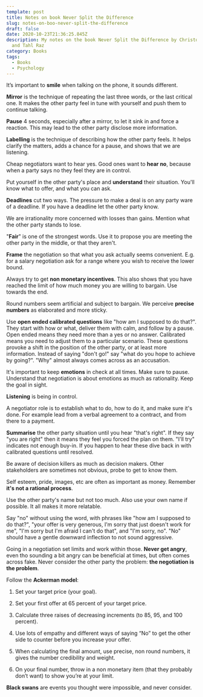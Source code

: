 ```yaml
---
template: post
title: Notes on book Never Split the Difference
slug: notes-on-boo-never-split-the-difference
draft: false
date: 2020-10-23T21:36:25.845Z
description: My notes on the book Never Split the Difference by Christopher Voss
  and Tahl Raz
category: Books
tags:
  - Books
  - Psychology
---
```

It’s important to **smile** when talking on the phone, it sounds different.

**Mirror** is the technique of repeating the last three words, or the last critical one. It makes the other party feel in tune with yourself and push them to continue talking.

**Pause** 4 seconds, especially after a mirror, to let it sink in and force a reaction. This may lead to the other party disclose more information.

**Labelling** is the technique of describing how the other party feels. It helps clarify the matters, adds a chance for a pause, and shows that we are listening.

Cheap negotiators want to hear yes. Good ones want to **hear no**, because when a party says no they feel they are in control.

Put yourself in the other party's place and **understand** their situation. You'll know what to offer, and what you can ask.

**Deadlines** cut two ways. The pressure to make a deal is on any party ware of a deadline. If you have a deadline let the other party know.

We are irrationality more concerned with losses than gains. Mention what the other party stands to lose.

"**Fair**" is one of the strongest words. Use it to propose you are meeting the other party in the middle, or that they aren't.

**Frame** the negotiation so that what you ask actually seems convenient. E.g. for a salary negotiation ask for a range where you wish to receive the lower bound.

Always try to get **non monetary incentives**. This also shows that you have reached the limit of how much money you are willing to bargain. Use towards the end.

Round numbers seem artificial and subject to bargain. We perceive **precise numbers** as elaborated and more sticky.

Use **open ended calibrated questions** like "how am I supposed to do that?". They start with how or what, deliver them with calm, and follow by a pause. Open ended means they need more than a yes or no answer. Calibrated means you need to adjust them to a particular scenario. These questions provoke a shift in the position of the other party, or at least more information. Instead of saying "don't go!" say "what do you hope to achieve by going?". "Why" almost always comes across as an accusation.

It's important to keep **emotions** in check at all times. Make sure to pause. Understand that negotiation is about emotions as much as rationality. Keep the goal in sight.

**Listening** is being in control.

A negotiator role is to establish what to do, how to do it, and make sure it's done. For example lead from a verbal agreement to a contract, and from there to a payment.

**Summarise** the other party situation until you hear "that's right". If they say "you are right" then it means they feel you forced the plan on them. "I'll try" indicates not enough buy-in. If you happen to hear these dive back in with calibrated questions until resolved.

Be aware of decision killers as much as decision makers. Other stakeholders are sometimes not obvious, probe to get to know them.

Self esteem, pride, images, etc are often as important as money. Remember **it's not a rational process**.

Use the other party's name but not too much. Also use your own name if possible. It all makes it more relatable.

Say "no" without using the word, with phrases like "how am I supposed to do that?", "your offer is very generous, I'm sorry that just doesn't work for me", "I'm sorry but I'm afraid I can't do that", and "I'm sorry, no". "No" should have a gentle downward inflection to not sound aggressive.

Going in a negotiation set limits and work within those. **Never get angry**, even tho sounding a bit angry can be beneficial at times, but often comes across fake. Never consider the other party the problem: **the negotiation is the problem**.

Follow the **Ackerman model**:

1. Set your target price (your goal).

2. Set your first offer at 65 percent of your target price.

3. Calculate three raises of decreasing increments (to 85, 95, and 100 percent).

4. Use lots of empathy and different ways of saying “No” to get the other side to counter before you increase your offer.

5. When calculating the final amount, use precise, non round numbers, it gives the number credibility and weight.

6. On your final number, throw in a non monetary item (that they probably don’t want) to show you’re at your limit.

**Black swans** are events you thought were impossible, and never consider.